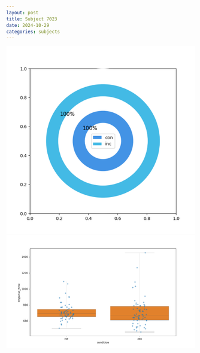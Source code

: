 ```yaml
---
layout: post
title: Subject 7023
date: 2024-10-29
categories: subjects
---
```


![](data/7023/run-19/7023_accuracy_by_condition.png)
![](data/7023/run-19/7023_rt.png)
